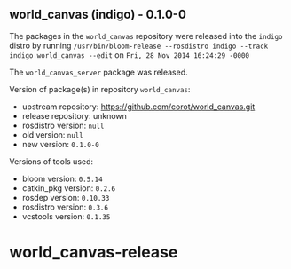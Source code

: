 ## world_canvas (indigo) - 0.1.0-0

The packages in the `world_canvas` repository were released into the `indigo` distro by running `/usr/bin/bloom-release --rosdistro indigo --track indigo world_canvas --edit` on `Fri, 28 Nov 2014 16:24:29 -0000`

The `world_canvas_server` package was released.

Version of package(s) in repository `world_canvas`:
- upstream repository: https://github.com/corot/world_canvas.git
- release repository: unknown
- rosdistro version: `null`
- old version: `null`
- new version: `0.1.0-0`

Versions of tools used:
- bloom version: `0.5.14`
- catkin_pkg version: `0.2.6`
- rosdep version: `0.10.33`
- rosdistro version: `0.3.6`
- vcstools version: `0.1.35`


world_canvas-release
====================
